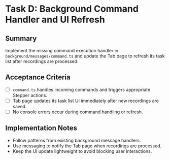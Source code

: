 <!-- Codex task derived from tasks/task_D_command_handler_ui_refresh.md -->
# Task D: Background Command Handler and UI Refresh

## Summary
Implement the missing command execution handler in `background/messages/command.ts` and update the Tab page to refresh its task list after recordings are processed.

## Acceptance Criteria
- [ ] `command.ts` handles incoming commands and triggers appropriate Stepper actions.
- [ ] Tab page updates its task list UI immediately after new recordings are saved.
- [ ] No console errors occur during command handling or refresh.

## Implementation Notes
- Follow patterns from existing background message handlers.
- Use messaging to notify the Tab page when recordings are processed.
- Keep the UI update lightweight to avoid blocking user interactions.
